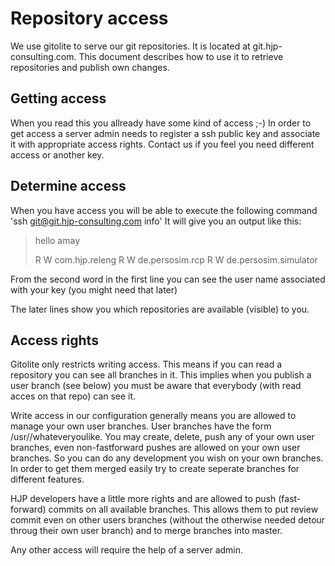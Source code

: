 Repository access
=================
We use gitolite to serve our git repositories. It is located at git.hjp-consulting.com. This document describes how to use it to retrieve repositories and publish own changes.

Getting access
--------------
When you read this you allready have some kind of access ;-)
In order to get access a server admin needs to register a ssh public key and associate it with appropriate access rights. Contact us if you feel you need different access or another key.

Determine access
----------------
When you have access you will be able to execute the following command
'ssh git@git.hjp-consulting.com info'
It will give you an output like this:

>hello amay
>
> R W	com.hjp.releng
> R W	de.persosim.rcp
> R W	de.persosim.simulator

From the second word in the first line you can see the user name associated with your key (you might need that later)

The later lines show you which repositories are available (visible) to you. 

Access rights
-------------
Gitolite only restricts writing access. This means if you can read a repository you can see all branches in it. This implies when you publish a user branch (see below) you must be aware that everybody (with read acces on that repo) can see it.

Write access in our configuration generally means you are allowed to manage your own user branches.
User branches have the form /usr/<username>/whateveryoulike. You may create, delete, push any of your own user branches, even non-fastforward pushes are allowed on your own user branches.
So you can do any development you wish on your own branches. In order to get them merged easily try to create seperate branches for different features.

HJP developers have a little more rights and are allowed to push (fast-forward) commits on all available branches. This allows them to put review commit even on other users branches (without the otherwise needed detour throug their own user branch) and to merge branches into master.

Any other access will require the help of a server admin.
